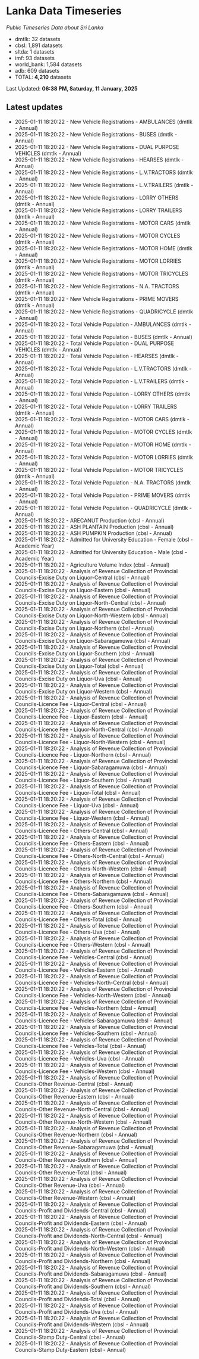 # Lanka Data Timeseries
*Public Timeseries Data about Sri Lanka*

* dmtlk: 32 datasets
* cbsl: 1,891 datasets
* sltda: 1 datasets
* imf: 93 datasets
* world_bank: 1,584 datasets
* adb: 609 datasets
* TOTAL: **4,210** datasets

Last Updated: **06:38 PM, Saturday, 11 January, 2025**

## Latest updates

* 2025-01-11 18:20:22 - New Vehicle Registrations - AMBULANCES (dmtlk - Annual)
* 2025-01-11 18:20:22 - New Vehicle Registrations - BUSES (dmtlk - Annual)
* 2025-01-11 18:20:22 - New Vehicle Registrations - DUAL PURPOSE VEHICLES (dmtlk - Annual)
* 2025-01-11 18:20:22 - New Vehicle Registrations - HEARSES (dmtlk - Annual)
* 2025-01-11 18:20:22 - New Vehicle Registrations - L.V.TRACTORS (dmtlk - Annual)
* 2025-01-11 18:20:22 - New Vehicle Registrations - L.V.TRAILERS (dmtlk - Annual)
* 2025-01-11 18:20:22 - New Vehicle Registrations - LORRY OTHERS (dmtlk - Annual)
* 2025-01-11 18:20:22 - New Vehicle Registrations - LORRY TRAILERS (dmtlk - Annual)
* 2025-01-11 18:20:22 - New Vehicle Registrations - MOTOR CARS (dmtlk - Annual)
* 2025-01-11 18:20:22 - New Vehicle Registrations - MOTOR CYCLES (dmtlk - Annual)
* 2025-01-11 18:20:22 - New Vehicle Registrations - MOTOR HOME (dmtlk - Annual)
* 2025-01-11 18:20:22 - New Vehicle Registrations - MOTOR LORRIES (dmtlk - Annual)
* 2025-01-11 18:20:22 - New Vehicle Registrations - MOTOR TRICYCLES (dmtlk - Annual)
* 2025-01-11 18:20:22 - New Vehicle Registrations - N.A. TRACTORS (dmtlk - Annual)
* 2025-01-11 18:20:22 - New Vehicle Registrations - PRIME MOVERS (dmtlk - Annual)
* 2025-01-11 18:20:22 - New Vehicle Registrations - QUADRICYCLE (dmtlk - Annual)
* 2025-01-11 18:20:22 - Total Vehicle Population - AMBULANCES (dmtlk - Annual)
* 2025-01-11 18:20:22 - Total Vehicle Population - BUSES (dmtlk - Annual)
* 2025-01-11 18:20:22 - Total Vehicle Population - DUAL PURPOSE VEHICLES (dmtlk - Annual)
* 2025-01-11 18:20:22 - Total Vehicle Population - HEARSES (dmtlk - Annual)
* 2025-01-11 18:20:22 - Total Vehicle Population - L.V.TRACTORS (dmtlk - Annual)
* 2025-01-11 18:20:22 - Total Vehicle Population - L.V.TRAILERS (dmtlk - Annual)
* 2025-01-11 18:20:22 - Total Vehicle Population - LORRY OTHERS (dmtlk - Annual)
* 2025-01-11 18:20:22 - Total Vehicle Population - LORRY TRAILERS (dmtlk - Annual)
* 2025-01-11 18:20:22 - Total Vehicle Population - MOTOR CARS (dmtlk - Annual)
* 2025-01-11 18:20:22 - Total Vehicle Population - MOTOR CYCLES (dmtlk - Annual)
* 2025-01-11 18:20:22 - Total Vehicle Population - MOTOR HOME (dmtlk - Annual)
* 2025-01-11 18:20:22 - Total Vehicle Population - MOTOR LORRIES (dmtlk - Annual)
* 2025-01-11 18:20:22 - Total Vehicle Population - MOTOR TRICYCLES (dmtlk - Annual)
* 2025-01-11 18:20:22 - Total Vehicle Population - N.A. TRACTORS (dmtlk - Annual)
* 2025-01-11 18:20:22 - Total Vehicle Population - PRIME MOVERS (dmtlk - Annual)
* 2025-01-11 18:20:22 - Total Vehicle Population - QUADRICYCLE (dmtlk - Annual)
* 2025-01-11 18:20:22 - ARECANUT Production (cbsl - Annual)
* 2025-01-11 18:20:22 - ASH PLANTAIN Production (cbsl - Annual)
* 2025-01-11 18:20:22 - ASH PUMPKIN Production (cbsl - Annual)
* 2025-01-11 18:20:22 - Admitted for University Education - Female (cbsl - Academic Year)
* 2025-01-11 18:20:22 - Admitted for University Education - Male (cbsl - Academic Year)
* 2025-01-11 18:20:22 - Agriculture Volume Index (cbsl - Annual)
* 2025-01-11 18:20:22 - Analysis of Revenue Collection of Provincial Councils-Excise Duty on Liquor-Central (cbsl - Annual)
* 2025-01-11 18:20:22 - Analysis of Revenue Collection of Provincial Councils-Excise Duty on Liquor-Eastern (cbsl - Annual)
* 2025-01-11 18:20:22 - Analysis of Revenue Collection of Provincial Councils-Excise Duty on Liquor-North-Central (cbsl - Annual)
* 2025-01-11 18:20:22 - Analysis of Revenue Collection of Provincial Councils-Excise Duty on Liquor-North-Western (cbsl - Annual)
* 2025-01-11 18:20:22 - Analysis of Revenue Collection of Provincial Councils-Excise Duty on Liquor-Northern (cbsl - Annual)
* 2025-01-11 18:20:22 - Analysis of Revenue Collection of Provincial Councils-Excise Duty on Liquor-Sabaragamuwa (cbsl - Annual)
* 2025-01-11 18:20:22 - Analysis of Revenue Collection of Provincial Councils-Excise Duty on Liquor-Southern (cbsl - Annual)
* 2025-01-11 18:20:22 - Analysis of Revenue Collection of Provincial Councils-Excise Duty on Liquor-Total (cbsl - Annual)
* 2025-01-11 18:20:22 - Analysis of Revenue Collection of Provincial Councils-Excise Duty on Liquor-Uva (cbsl - Annual)
* 2025-01-11 18:20:22 - Analysis of Revenue Collection of Provincial Councils-Excise Duty on Liquor-Western (cbsl - Annual)
* 2025-01-11 18:20:22 - Analysis of Revenue Collection of Provincial Councils-Licence Fee - Liquor-Central (cbsl - Annual)
* 2025-01-11 18:20:22 - Analysis of Revenue Collection of Provincial Councils-Licence Fee - Liquor-Eastern (cbsl - Annual)
* 2025-01-11 18:20:22 - Analysis of Revenue Collection of Provincial Councils-Licence Fee - Liquor-North-Central (cbsl - Annual)
* 2025-01-11 18:20:22 - Analysis of Revenue Collection of Provincial Councils-Licence Fee - Liquor-North-Western (cbsl - Annual)
* 2025-01-11 18:20:22 - Analysis of Revenue Collection of Provincial Councils-Licence Fee - Liquor-Northern (cbsl - Annual)
* 2025-01-11 18:20:22 - Analysis of Revenue Collection of Provincial Councils-Licence Fee - Liquor-Sabaragamuwa (cbsl - Annual)
* 2025-01-11 18:20:22 - Analysis of Revenue Collection of Provincial Councils-Licence Fee - Liquor-Southern (cbsl - Annual)
* 2025-01-11 18:20:22 - Analysis of Revenue Collection of Provincial Councils-Licence Fee - Liquor-Total (cbsl - Annual)
* 2025-01-11 18:20:22 - Analysis of Revenue Collection of Provincial Councils-Licence Fee - Liquor-Uva (cbsl - Annual)
* 2025-01-11 18:20:22 - Analysis of Revenue Collection of Provincial Councils-Licence Fee - Liquor-Western (cbsl - Annual)
* 2025-01-11 18:20:22 - Analysis of Revenue Collection of Provincial Councils-Licence Fee - Others-Central (cbsl - Annual)
* 2025-01-11 18:20:22 - Analysis of Revenue Collection of Provincial Councils-Licence Fee - Others-Eastern (cbsl - Annual)
* 2025-01-11 18:20:22 - Analysis of Revenue Collection of Provincial Councils-Licence Fee - Others-North-Central (cbsl - Annual)
* 2025-01-11 18:20:22 - Analysis of Revenue Collection of Provincial Councils-Licence Fee - Others-North-Western (cbsl - Annual)
* 2025-01-11 18:20:22 - Analysis of Revenue Collection of Provincial Councils-Licence Fee - Others-Northern (cbsl - Annual)
* 2025-01-11 18:20:22 - Analysis of Revenue Collection of Provincial Councils-Licence Fee - Others-Sabaragamuwa (cbsl - Annual)
* 2025-01-11 18:20:22 - Analysis of Revenue Collection of Provincial Councils-Licence Fee - Others-Southern (cbsl - Annual)
* 2025-01-11 18:20:22 - Analysis of Revenue Collection of Provincial Councils-Licence Fee - Others-Total (cbsl - Annual)
* 2025-01-11 18:20:22 - Analysis of Revenue Collection of Provincial Councils-Licence Fee - Others-Uva (cbsl - Annual)
* 2025-01-11 18:20:22 - Analysis of Revenue Collection of Provincial Councils-Licence Fee - Others-Western (cbsl - Annual)
* 2025-01-11 18:20:22 - Analysis of Revenue Collection of Provincial Councils-Licence Fee - Vehicles-Central (cbsl - Annual)
* 2025-01-11 18:20:22 - Analysis of Revenue Collection of Provincial Councils-Licence Fee - Vehicles-Eastern (cbsl - Annual)
* 2025-01-11 18:20:22 - Analysis of Revenue Collection of Provincial Councils-Licence Fee - Vehicles-North-Central (cbsl - Annual)
* 2025-01-11 18:20:22 - Analysis of Revenue Collection of Provincial Councils-Licence Fee - Vehicles-North-Western (cbsl - Annual)
* 2025-01-11 18:20:22 - Analysis of Revenue Collection of Provincial Councils-Licence Fee - Vehicles-Northern (cbsl - Annual)
* 2025-01-11 18:20:22 - Analysis of Revenue Collection of Provincial Councils-Licence Fee - Vehicles-Sabaragamuwa (cbsl - Annual)
* 2025-01-11 18:20:22 - Analysis of Revenue Collection of Provincial Councils-Licence Fee - Vehicles-Southern (cbsl - Annual)
* 2025-01-11 18:20:22 - Analysis of Revenue Collection of Provincial Councils-Licence Fee - Vehicles-Total (cbsl - Annual)
* 2025-01-11 18:20:22 - Analysis of Revenue Collection of Provincial Councils-Licence Fee - Vehicles-Uva (cbsl - Annual)
* 2025-01-11 18:20:22 - Analysis of Revenue Collection of Provincial Councils-Licence Fee - Vehicles-Western (cbsl - Annual)
* 2025-01-11 18:20:22 - Analysis of Revenue Collection of Provincial Councils-Other Revenue-Central (cbsl - Annual)
* 2025-01-11 18:20:22 - Analysis of Revenue Collection of Provincial Councils-Other Revenue-Eastern (cbsl - Annual)
* 2025-01-11 18:20:22 - Analysis of Revenue Collection of Provincial Councils-Other Revenue-North-Central (cbsl - Annual)
* 2025-01-11 18:20:22 - Analysis of Revenue Collection of Provincial Councils-Other Revenue-North-Western (cbsl - Annual)
* 2025-01-11 18:20:22 - Analysis of Revenue Collection of Provincial Councils-Other Revenue-Northern (cbsl - Annual)
* 2025-01-11 18:20:22 - Analysis of Revenue Collection of Provincial Councils-Other Revenue-Sabaragamuwa (cbsl - Annual)
* 2025-01-11 18:20:22 - Analysis of Revenue Collection of Provincial Councils-Other Revenue-Southern (cbsl - Annual)
* 2025-01-11 18:20:22 - Analysis of Revenue Collection of Provincial Councils-Other Revenue-Total (cbsl - Annual)
* 2025-01-11 18:20:22 - Analysis of Revenue Collection of Provincial Councils-Other Revenue-Uva (cbsl - Annual)
* 2025-01-11 18:20:22 - Analysis of Revenue Collection of Provincial Councils-Other Revenue-Western (cbsl - Annual)
* 2025-01-11 18:20:22 - Analysis of Revenue Collection of Provincial Councils-Profit and Dividends-Central (cbsl - Annual)
* 2025-01-11 18:20:22 - Analysis of Revenue Collection of Provincial Councils-Profit and Dividends-Eastern (cbsl - Annual)
* 2025-01-11 18:20:22 - Analysis of Revenue Collection of Provincial Councils-Profit and Dividends-North-Central (cbsl - Annual)
* 2025-01-11 18:20:22 - Analysis of Revenue Collection of Provincial Councils-Profit and Dividends-North-Western (cbsl - Annual)
* 2025-01-11 18:20:22 - Analysis of Revenue Collection of Provincial Councils-Profit and Dividends-Northern (cbsl - Annual)
* 2025-01-11 18:20:22 - Analysis of Revenue Collection of Provincial Councils-Profit and Dividends-Sabaragamuwa (cbsl - Annual)
* 2025-01-11 18:20:22 - Analysis of Revenue Collection of Provincial Councils-Profit and Dividends-Southern (cbsl - Annual)
* 2025-01-11 18:20:22 - Analysis of Revenue Collection of Provincial Councils-Profit and Dividends-Total (cbsl - Annual)
* 2025-01-11 18:20:22 - Analysis of Revenue Collection of Provincial Councils-Profit and Dividends-Uva (cbsl - Annual)
* 2025-01-11 18:20:22 - Analysis of Revenue Collection of Provincial Councils-Profit and Dividends-Western (cbsl - Annual)
* 2025-01-11 18:20:22 - Analysis of Revenue Collection of Provincial Councils-Stamp Duty-Central (cbsl - Annual)
* 2025-01-11 18:20:22 - Analysis of Revenue Collection of Provincial Councils-Stamp Duty-Eastern (cbsl - Annual)